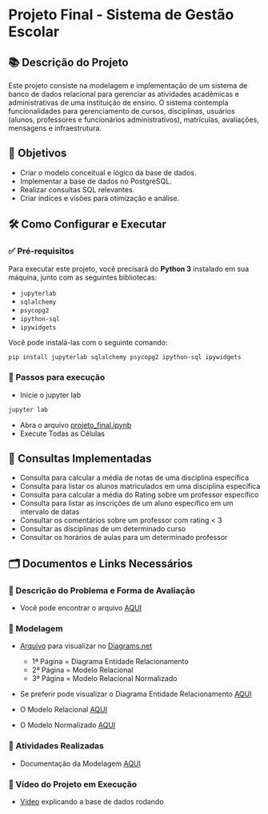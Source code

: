 # Projeto Final - Sistema de Gestão Escolar

## 📚 Descrição do Projeto

Este projeto consiste na modelagem e implementação de um sistema de banco de dados relacional para gerenciar as atividades acadêmicas e administrativas de uma instituição de ensino. O sistema contempla funcionalidades para gerenciamento de cursos, disciplinas, usuários (alunos, professores e funcionários administrativos), matrículas, avaliações, mensagens e infraestrutura.

## 🎯 Objetivos

- Criar o modelo conceitual e lógico da base de dados.
- Implementar a base de dados no PostgreSQL.
- Realizar consultas SQL relevantes.
- Criar índices e visões para otimização e análise.

## 🛠️ Como Configurar e Executar

### ✅ Pré-requisitos

Para executar este projeto, você precisará do **Python 3** instalado em sua máquina, junto com as seguintes bibliotecas:

- `jupyterlab`
- `sqlalchemy`
- `psycopg2`
- `ipython-sql`
- `ipywidgets`

Você pode instalá-las com o seguinte comando:

```bash
pip install jupyterlab sqlalchemy psycopg2 ipython-sql ipywidgets
```

### 🚀 Passos para execução
 - Inicie o jupyter lab
```bash
jupyter lab
```

 - Abra o arquivo [projeto_final.ipynb](documentos/projeto_final.ipynb)
 - Execute Todas as Células

## 🔎 Consultas Implementadas
 - Consulta para calcular a média de notas de uma disciplina específica
 - Consulta para listar os alunos matriculados em uma disciplina específica
 - Consulta para calcular a média do Rating sobre um professor específico
 - Consulta para listar as inscrições de um aluno específico em um intervalo de datas
 - Consultar os comentários sobre um professor com rating < 3
 - Consultar as disciplinas de um determinado curso
 - Consultar os horários de aulas para um determinado professor

## 🗂️ Documentos e Links Necessários

### 📝 Descrição do Problema e Forma de Avaliação
 - Você pode encontrar o arquivo [AQUI](documentos/descricao_projeto_final_bd.pdf)

### 📝 Modelagem
 - [Arquivo](documentos/modelagem_sistema_gestao_escolar) para visualizar no [Diagrams.net](https://app.diagrams.net/)
    - 1ª Página = Diagrama Entidade Relacionamento
    - 2ª Página = Modelo Relacional
    - 3ª Página = Modelo Relacional Normalizado

 - Se preferir pode visualizar o Diagrama Entidade Relacionamento [AQUI](documentos/modelagem_sistema_gestao_escolar-DER.drawio.svg)
 - O Modelo Relacional [AQUI](documentos/modelagem_sistema_gestao_escolar-MRel.drawio.svg)
 - O Modelo Normalizado [AQUI](documentos/modelagem_sistema_gestao_escolar-MRel-Normalizado.drawio.svg)

### 📝 Atividades Realizadas
 - Documentação da Modelagem [AQUI](documentos/Documentação%20do%20Projeto%20Final.pdf)

### 🎥 Vídeo do Projeto em Execução
 - [Vídeo](https://www.youtube.com/watch?v=FHgnhBufqg0) explicando a base de dados rodando